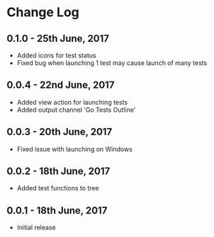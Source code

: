 # Change Log

## 0.1.0 - 25th June, 2017
- Added icons for test status
- Fixed bug when launching 1 test may cause launch of many tests

## 0.0.4 - 22nd June, 2017
- Added view action for launching tests
- Added output channel 'Go Tests Outline'

## 0.0.3 - 20th June, 2017
- Fixed issue with launching on Windows

## 0.0.2 - 18th June, 2017
- Added test functions to tree

## 0.0.1 - 18th June, 2017
- Initial release
